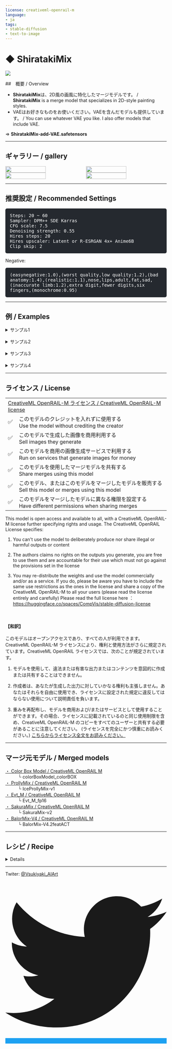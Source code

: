 ```yaml
---
license: creativeml-openrail-m
language:
- ja
tags:
- stable-diffusion
- text-to-image
---
```

# ◆ ShiratakiMix

<img src="https://huggingface.co/Vsukiyaki/ShiratakiMix/resolve/main/imgs/header.jpg">

##　概要 / Overview

- **ShiratakiMix**は、2D風の画風に特化したマージモデルです。 / **ShiratakiMix** is a merge model that specializes in 2D-style painting styles.
- VAEはお好きなものをお使いください。VAEを含んだモデルも提供しています。 / You can use whatever VAE you like. I also offer models that include VAE.

  
=> **ShiratakiMix-add-VAE.safetensors**
<hr>

## ギャラリー / gallery
<div>
    <div style="display: flex; justify-content: center; align-items: center;">
        <img src="https://huggingface.co/Vsukiyaki/ShiratakiMix/resolve/main/imgs/sample1.png" style="width: 50%">
        <img src="https://huggingface.co/Vsukiyaki/ShiratakiMix/resolve/main/imgs/sample2.png" style="width: 50%">
    </div>
    <div style="display: flex; justify-content: center; align-items: center;">
        <img src="https://huggingface.co/Vsukiyaki/ShiratakiMix/resolve/main/imgs/sample3.png" style="width: 50%">
        <img src="https://huggingface.co/Vsukiyaki/ShiratakiMix/resolve/main/imgs/sample4.png" style="width: 50%">
    </div>
</div>

<hr>

## 推奨設定 / Recommended Settings

<pre style="margin: 1em 0; padding: 1em; border-radius: 5px; background: #25292f; color: #fff; white-space: pre-line;">
  Steps: 20 ~ 60
  Sampler: DPM++ SDE Karras
  CFG scale: 7.5
  Denoising strength: 0.55
  Hires steps: 20
  Hires upscaler: Latent or R-ESRGAN 4x+ Anime6B
  Clip skip: 2
</pre>

Negative:
<pre style="margin: 1em 0; padding: 1em; border-radius: 5px; background: #25292f; color: #fff; white-space: pre-line;">
  (easynegative:1.0),(worst quality,low quality:1.2),(bad anatomy:1.4),(realistic:1.1),nose,lips,adult,fat,sad, (inaccurate limb:1.2),extra digit,fewer digits,six fingers,(monochrome:0.95)
</pre>

<hr>

## 例 / Examples

<details>
<summary>サンプル1</summary>
<img src="https://huggingface.co/Vsukiyaki/ShiratakiMix/resolve/main/imgs/sample5.png" style="width: 768px">

<pre style="margin: 1em 0; padding: 1em; border-radius: 5px; background: #25292f; color: #fff; white-space: pre-line;">
  Prompt:
  cute girl,outdoor,scenery
  
  Negative prompt:
  (easynegative:1.0),(worst quality,low quality:1.2),(bad anatomy:1.4),(realistic:1.1),nose,lips,adult,fat,sad, (inaccurate limb:1.2),extra digit,fewer digits,six fingers,(monochrome:0.95)
  
  Steps: 28
  Sampler: DPM++ SDE Karras
  CFG scale: 7.5
  Seed: 3585317650
  Size: 768x544
  Denoising strength: 0.55
  Clip skip: 2
  Hires upscale: 2.5
  Hires steps: 20
  Hires upscaler: Latent
</pre>

</details>
<br>
<details>
<summary>サンプル2</summary>
<img src="https://huggingface.co/Vsukiyaki/ShiratakiMix/resolve/main/imgs/sample6.png" style="width: 768px">

<pre style="margin: 1em 0; padding: 1em; border-radius: 5px; background: #25292f; color: #fff; white-space: pre-line;">
  Prompt:
  cute girl,indoors,antique shop,many antique goods,shop counter,display shelf,apron,happy smile,perspective
  
  Negative prompt:
  (easynegative:1.0),(worst quality,low quality:1.2),(bad anatomy:1.4),(realistic:1.1),nose,lips,adult,fat,sad, (inaccurate limb:1.2),extra digit,fewer digits,six fingers,(monochrome:0.95)
  
  Steps: 40
  Sampler: DPM++ SDE Karras
  CFG scale: 7.5
  Seed: 4267597555
  Size: 768x544
  Denoising strength: 0.55
  Clip skip: 2
  Hires upscale: 2.5
  Hires steps: 20
  Hires upscaler: Latent
</pre>
</details>
<br>
<details>
<summary>サンプル3</summary>
<img src="https://huggingface.co/Vsukiyaki/ShiratakiMix/resolve/main/imgs/sample7.png" style="width: 768px">
  
<pre style="margin: 1em 0; padding: 1em; border-radius: 5px; background: #25292f; color: #fff; white-space: pre-line;">
  Prompt:
  cute little girl standing in a Mediterranean port town street,wind,pale-blonde hair, blue eyes,very long twintails,white dress,white hat,blue sky,laugh,double tooth,closed eyes,looking at viewer,lens flare,dramatic, coastal
  
  Negative prompt:
  (easynegative:1.0),(worst quality,low quality:1.2),(bad anatomy:1.4),(realistic:1.1),nose,lips,adult,fat,sad, (inaccurate limb:1.2),extra digit,fewer digits,six fingers,(monochrome:0.95)
  
  Steps: 60
  Sampler: DPM++ SDE Karras
  CFG scale: 7.5
  Seed: 265342725
  Size: 768x544
  Denoising strength: 0.55
  Clip skip: 2
  Hires upscale: 2.5
  Hires steps: 20
  Hires upscaler: Latent
</pre>
</details>
<br>
<details>
<summary>サンプル4</summary>
<img src="https://huggingface.co/Vsukiyaki/ShiratakiMix/resolve/main/imgs/sample8.png" style="width: 512px">

<pre style="margin: 1em 0; padding: 1em; border-radius: 5px; background: #25292f; color: #fff; white-space: pre-line;">
  Prompt:
  (solo), cute little (1girl) walking,path,[from below:1.2],brown hair,sine short hair,brown eyes,puddle,Water Reflection,rain,floating water drop,hydrangea,(blurry foreground),dynamic angle,asphalt,(blue sky),lens flare,school uniform,(glitter:1.2)
  
  Negative prompt:
  (easynegative:1.0),(worst quality,low quality:1.2),(bad anatomy:1.4),(realistic:1.1),nose,lips,adult,fat,sad, (inaccurate limb:1.2),extra digit,fewer digits,six fingers,(monochrome:0.95)
  
  Steps: 28
  Sampler: DPM++ SDE Karras
  CFG scale: 7.5
  Seed: 415644494
  Size: 544x768
  Denoising strength: 0.55
  Clip skip: 2
  Hires upscale: 2.5
  Hires steps: 20
  Hires upscaler: Latent
</pre>

</details>



<hr>

## ライセンス / License

<div class="px-2">
  <table class="table-fixed border mt-0 text-xs">
    <tbody>
      <tr>
        <td class="px-4 text-base text-bold" colspan="2">
          <a href="https://huggingface.co/spaces/CompVis/stable-diffusion-license">
            CreativeML OpenRAIL-M ライセンス / CreativeML OpenRAIL-M license
          </a>
        </td>
      </tr>
      <tr>
        <td class="align-middle px-2 w-8">
          <span style="font-size: 18px;">
            ✅
          </span>
        </td>
        <td>
          このモデルのクレジットを入れずに使用する<br>
          Use the model without crediting the creator
        </td>
      </tr>
      <tr>
        <td class="align-middle px-2 w-8">
          <span style="font-size: 18px;">
            ✅
          </span>
        </td>
        <td>
          このモデルで生成した画像を商用利用する<br>
          Sell images they generate
        </td>
      </tr>
      <tr class="bg-danger-100">
        <td class="align-middle px-2 w-8">
          <span style="font-size: 18px;">
            ✅
          </span>
        </td>
        <td>
          このモデルを商用の画像生成サービスで利用する</br>
          Run on services that generate images for money
        </td>
      </tr>
      <tr>
        <td class="align-middle px-2 w-8">
          <span style="font-size: 18px;">
            ✅
          </span>
        </td>
        <td>
          このモデルを使用したマージモデルを共有する<br>
          Share merges using this model
        </td>
      </tr>
      <tr class="bg-danger-100">
        <td class="align-middle px-2 w-8">
          <span style="font-size: 18px;">
            ✅
          </span>
        </td>
        <td>
          このモデル、またはこのモデルをマージしたモデルを販売する</br>
          Sell this model or merges using this model
        </td>
      </tr>
      <tr class="bg-danger-100">
        <td class="align-middle px-2 w-8">
          <span style="font-size: 18px;">
            ✅
          </span>
        </td>
        <td>
          このモデルをマージしたモデルに異なる権限を設定する</br>
          Have different permissions when sharing merges
        </td>
      </tr>
    </tbody>
  </table>
</div>

This model is open access and available to all, with a CreativeML OpenRAIL-M license further specifying rights and usage. The CreativeML OpenRAIL License specifies:

1. You can't use the model to deliberately produce nor share illegal or harmful outputs or content

2. The authors claims no rights on the outputs you generate, you are free to use them and are accountable for their use which must not go against the provisions set in the license

3. You may re-distribute the weights and use the model commercially and/or as a service. If you do, please be aware you have to include the same use restrictions as the ones in the license and share a copy of the CreativeML OpenRAIL-M to all your users (please read the license entirely and carefully) Please read the full license here ：https://huggingface.co/spaces/CompVis/stable-diffusion-license

<br>

#### 【和訳】

このモデルはオープンアクセスであり、すべての人が利用できます。CreativeML OpenRAIL-M ライセンスにより、権利と使用方法がさらに規定されています。CreativeML OpenRAIL ライセンスでは、次のことが規定されています。

1. モデルを使用して、違法または有害な出力またはコンテンツを意図的に作成または共有することはできません。

2. 作成者は、あなたが生成した出力に対していかなる権利も主張しません。あなたはそれらを自由に使用でき、ライセンスに設定された規定に違反してはならない使用について説明責任を負います。

3. 重みを再配布し、モデルを商用および/またはサービスとして使用することができます。その場合、ライセンスに記載されているのと同じ使用制限を含め、CreativeML OpenRAIL-M のコピーをすべてのユーザーと共有する必要があることに注意してください。 (ライセンスを完全にかつ慎重にお読みください。) [こちらからライセンス全文をお読みください。](https://huggingface.co/spaces/CompVis/stable-diffusion-license)

<hr>

## マージ元モデル / Merged models

<dl>
  <dt><a href="https://civitai.com/models/21200/color-box-model">・ Color Box Model / CreativeML OpenRAIL M</a>
  </dt>
    <dd>└ colorBoxModel_colorBOX</dd>
  <dt><a href="https://huggingface.co/Printemps/ProllyMix">・ ProllyMix / CreativeML OpenRAIL M</a>
  </dt>
    <dd>└ IceProllyMix-v1</dd>
  <dt><a href="https://huggingface.co/haor/Evt_M">・ Evt_M / CreativeML OpenRAIL M</a>
  </dt>
    <dd>└ Evt_M_fp16</dd>
  <dt><a href="https://huggingface.co/natsusakiyomi/SakuraMix">・ SakuraMix / CreativeML OpenRAIL M</a>
  </dt>
    <dd>└ SakuraMix-v2</dd>
  <dt><a href="https://huggingface.co/ploughB660/BalorMix-V4">・ BalorMix-V4 / CreativeML OpenRAIL M</a>
  </dt>
    <dd>└ BalorMix-V4.2featACT</dd>
</dl>
<hr>

## レシピ / Recipe

<details>

### Step: 1 ｜ 階層マージ

Tool: Merge Block Weighted
| Model: A |      Model: B      | Base alpha | Skip/Reset CLIP position_ids |     Merge Name     |
| :------: | :----------------: | :--------: | :--------------------------: | :----------------: |
|  colorBoxModel_colorBOX   | IceProllyMix-v1 |    0.42     |             None             | ShiratakiMix-baseA |

Weight:
<pre style="margin: 1em 0; padding: 1em; border-radius: 5px; white-space: pre-line;">
  1,0.9166666667,0.8333333333,0.75,0.6666666667,0.5833333333,0.5,0.4166666667,0.3333333333,0.25,0.1666666667,0.0833333333,
  0,
  0.0833333333,0.1666666667,0.25,0.3333333333,0.4166666667,0.5,0.5833333333,0.6666666667,0.75,0.8333333333,0.9166666667,1.0
</pre>
<br>

### Step: 2 ｜ 階層マージ
Tool: Merge Block Weighted
| Model: A |      Model: B      | Base alpha | Skip/Reset CLIP position_ids |     Merge Name     |
| :------: | :----------------: | :--------: | :--------------------------: | :----------------: |
|  Evt_M   | ShiratakiMix-baseA |    1.0     |             None             | ShiratakiMix-baseB |

Weight:
<pre style="margin: 1em 0; padding: 1em; border-radius: 5px; white-space: pre-line;">
  1,0.9166666667,0.8333333333,0.75,0.6666666667,0.5833333333,0.5,0.4166666667,0.3333333333,0.25,0.1666666667,0.0833333333,
  0,
  0.0833333333,0.1666666667,0.25,0.3333333333,0.4166666667,0.5,0.5833333333,0.6666666667,0.75,0.8333333333,0.9166666667,1.0
</pre>

<br>

### Step: 3 ｜ 階層マージ
Tool: Toolkit / Merge Block Weighted

**◆ Converted model.**


 SakuraMixV2.ckpt[afbd69c0cd] ==> **SakuraMixV2.safetensors[79b4a1d065]**
|     Model: A     |      Model: B      | Base alpha | Skip/Reset CLIP position_ids |     Merge Name     |
| :--------------: | :----------------: | :--------: | :--------------------------: | :----------------: |
| SakuraMixV2 | ShiratakiMix-baseB |    1.0    |             None             | ShiratakiMix-baseC |

Weight:
<pre style="margin: 1em 0; padding: 1em; border-radius: 5px; white-space: pre-line;">
  1,0.97974537037037,0.921296296296296,0.828125,0.703703703703704,0.55150462962963,0.375,0.177662037037037,0.0370370370370372,0.265625,0.50462962962963,0.750578703703704,
  1.0,
  0.750578703703704,0.504629629629629,0.265624999999999,0.0370370370370372,0.177662037037038,0.375,0.551504629629631,0.703703703703703,0.828125,0.921296296296298,0.979745370370369,1
</pre>

<br>

### Step: 4 ｜ 階層マージ

Tool: Merge Block Weighted
|      Model: A      |     Model: B      | Base alpha | Skip/Reset CLIP position_ids |    Merge Name     |
| :----------------: | :---------------: | :--------: | :--------------------------: | :---------------: |
| ShiratakiMix-baseC | BalorMix-V4.2featACT |     0.05      |             None             | ShiratakiMix |

Weight:
<pre style="margin: 1em 0; padding: 1em; border-radius: 5px; white-space: pre-line;">
  0.1,0.1,0,0,0,0,0,0,0.1,0.1,0,0,0,0.1,0.1,0,0,0,0,0,0,0,0,0.1,0.1
</pre>

=> **ShiratakiMix.safetensors [d3849c69d9]**

<br>

### Step: 5 ｜ 修復
Tool: Toolkit
<pre style="margin: 1em 0; padding: 1em; border-radius: 5px; white-space: pre-line;">
  Contains no junk data. CLIP had incorrect positions, fixed: 7, 14, 19, 28, 33, 38, 43, 56, 61.

  Model will be fixed (9 changes).
</pre>

=> **ShiratakiMix-fixed.safetensors [ded0c94f95]**
</details>

<hr>

Twiter: [@Vsukiyaki_AIArt](https://twitter.com/Vsukiyaki_AIArt)


<a
  href="https://twitter.com/Vsukiyaki_AIArt"
  class="mb-2 inline-block rounded px-6 py-2.5 text-white shadow-md"
  style="background-color: #1da1f2">
  <svg xmlns="http://www.w3.org/2000/svg" class="h-3.5 w-3.5" fill="currentColor" viewBox="0 0 24 24">
    <path d="M24 4.557c-.883.392-1.832.656-2.828.775 1.017-.609 1.798-1.574 2.165-2.724-.951.564-2.005.974-3.127 1.195-.897-.957-2.178-1.555-3.594-1.555-3.179 0-5.515 2.966-4.797 6.045-4.091-.205-7.719-2.165-10.148-5.144-1.29 2.213-.669 5.108 1.523 6.574-.806-.026-1.566-.247-2.229-.616-.054 2.281 1.581 4.415 3.949 4.89-.693.188-1.452.232-2.224.084.626 1.956 2.444 3.379 4.6 3.419-2.07 1.623-4.678 2.348-7.29 2.04 2.179 1.397 4.768 2.212 7.548 2.212 9.142 0 14.307-7.721 13.995-14.646.962-.695 1.797-1.562 2.457-2.549z" />
  </svg>
</a>